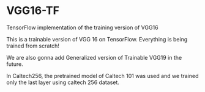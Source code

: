 # VGG16-TF
TensorFlow implementation of the training version of VGG16

This is a trainable version of VGG 16 on TensorFlow. Everything is being trained from scratch!

We are also gonna add Generalized version of Trainable VGG19 in the future.

In Caltech256, the pretrained model of Caltech 101 was used and we trained only the last layer using caltech 256 dataset.
